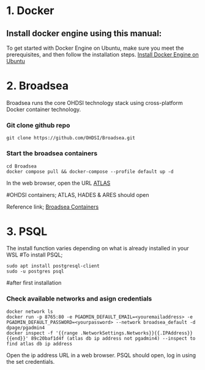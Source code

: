# 1. Docker
## Install docker engine using this manual:
To get started with Docker Engine on Ubuntu, make sure you meet the prerequisites, and then follow the installation steps.
[Install Docker Engine on Ubuntu](https://docs.docker.com/engine/install/ubuntu/)

# 2. Broadsea
Broadsea runs the core OHDSI technology stack using cross-platform Docker container technology.
### Git clone github repo 
````
git clone https://github.com/OHDSI/Broadsea.git
````
### Start the broadsea containers
````
cd Broadsea
docker compose pull && docker-compose --profile default up -d
````

In the web browser, open the URL 
[ATLAS](https://127.0.0.1)

#OHDSI containers; ATLAS, HADES & ARES should open

Reference link;
[Broadsea Containers](https://github.com/OHDSI/Broadsea)

# 3. PSQL 
The install function varies depending on what is already installed in your WSL
#To install PSQL;
````
sudo apt install postgresql-client
sudo -u postgres psql
````
#after first installation
### Check available networks and asign credentials
````
docker network ls
docker run -p 8765:80 -e PGADMIN_DEFAULT_EMAIL=<youremailaddress> -e PGADMIN_DEFAULT_PASSWORD=<yourpassword> --network broadsea_default -d dpage/pgadmin4
docker inspect -f '{{range .NetworkSettings.Networks}}{{.IPAddress}}{{end}}' 89c20baf1d4f (atlas db ip address not pgadmin4) --inspect to find atlas db ip address
````
Open the ip address URL in a web browser. PSQL should open, log in using the set credentials.
